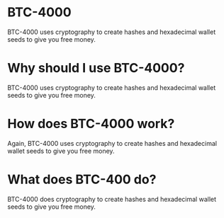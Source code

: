 # BTC-4000
BTC-4000 uses cryptography to create hashes and hexadecimal wallet seeds to give you free money.

# Why should I use BTC-4000?
BTC-4000 uses cryptography to create hashes and hexadecimal wallet seeds to give you free money.

# How does BTC-4000 work?
Again, BTC-4000 uses cryptography to create hashes and hexadecimal wallet seeds to give you free money.

# What does BTC-400 do?
BTC-4000 does cryptography to create hashes and hexadecimal wallet seeds to give you free money.
